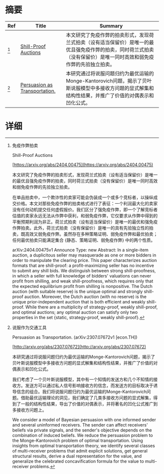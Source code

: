 # 摘要

| Ref | Title | Summary |
| --- | --- | --- |
| [^1] | [Shill-Proof Auctions](https://arxiv.org/abs/2404.00475) | 本文研究了免疫作弊的拍卖形式，发现荷兰式拍卖（设有适当保留价）是唯一的最优且强免疫作弊的拍卖，同时荷兰式拍卖（没有保留价）是唯一同时高效和弱免疫作弊的先验独立拍卖。 |
| [^2] | [Persuasion as Transportation.](http://arxiv.org/abs/2307.07672) | 本研究通过将说服问题归约为最优运输的Monge-Kantorovich问题，揭示了贝叶斯说服模型中多接收方问题的显式解集和结构性结果，并推广了价值的对偶表示和凹化公式。 |

# 详细

[^1]: 免疫作弊拍卖

    Shill-Proof Auctions

    [https://arxiv.org/abs/2404.00475](https://arxiv.org/abs/2404.00475)

    本文研究了免疫作弊的拍卖形式，发现荷兰式拍卖（设有适当保留价）是唯一的最优且强免疫作弊的拍卖，同时荷兰式拍卖（没有保留价）是唯一同时高效和弱免疫作弊的先验独立拍卖。

    

    在单品拍卖中，一个欺诈性的卖家可能会伪装成一个或多个竞标者，以操纵成交价格。本文对那些免疫作弊的拍卖格式进行了表征：一个利润最大化的卖家没有任何动机提交任何虚假报价。我们区分了强免疫作弊，即一个了解竞标者估值的卖家永远无法从作弊中获利，和弱免疫作弊，它仅要求从作弊中得到的平衡预期利润为非正。荷兰式拍卖（设有适当保留价）是唯一的最优和强免疫作弊拍卖。此外，荷兰式拍卖（没有保留价）是唯一的具有先验独立性的拍卖，既高效又弱免疫作弊。虽然存在多种策略证明、弱免疫作弊和最优拍卖；任何最优拍卖只能满足集合 {静态、策略证明、弱免疫作弊} 中的两个性质。

    arXiv:2404.00475v1 Announce Type: new  Abstract: In a single-item auction, a duplicitous seller may masquerade as one or more bidders in order to manipulate the clearing price. This paper characterizes auction formats that are shill-proof: a profit-maximizing seller has no incentive to submit any shill bids. We distinguish between strong shill-proofness, in which a seller with full knowledge of bidders' valuations can never profit from shilling, and weak shill-proofness, which requires only that the expected equilibrium profit from shilling is nonpositive. The Dutch auction (with suitable reserve) is the unique optimal and strongly shill-proof auction. Moreover, the Dutch auction (with no reserve) is the unique prior-independent auction that is both efficient and weakly shill-proof. While there are a multiplicity of strategy-proof, weakly shill-proof, and optimal auctions; any optimal auction can satisfy only two properties in the set {static, strategy-proof, weakly shill-proof}.
    
[^2]: 说服作为交通工具

    Persuasion as Transportation. (arXiv:2307.07672v1 [econ.TH])

    [http://arxiv.org/abs/2307.07672](http://arxiv.org/abs/2307.07672)

    本研究通过将说服问题归约为最优运输的Monge-Kantorovich问题，揭示了贝叶斯说服模型中多接收方问题的显式解集和结构性结果，并推广了价值的对偶表示和凹化公式。

    

    我们考虑了一个贝叶斯说服模型，其中有一个知情的发送方和几个不知情的接收方。发送方可以通过私人信号影响接收方的信念，而发送方的目标取决于诱导信念的组合。我们将说服问题归约为最优运输的Monge-Kantorovich问题。借助最优运输理论的洞见，我们确定了几类多接收方问题的显式解集，得到了一般的结构性结果，导出了价值的对偶表示，并将著名的凹化公式推广到多接收方问题上。

    We consider a model of Bayesian persuasion with one informed sender and several uninformed receivers. The sender can affect receivers' beliefs via private signals, and the sender's objective depends on the combination of induced beliefs.  We reduce the persuasion problem to the Monge-Kantorovich problem of optimal transportation. Using insights from optimal transportation theory, we identify several classes of multi-receiver problems that admit explicit solutions, get general structural results, derive a dual representation for the value, and generalize the celebrated concavification formula for the value to multi-receiver problems.
    

